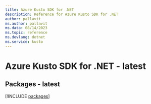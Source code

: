```yaml
---
title: Azure Kusto SDK for .NET
description: Reference for Azure Kusto SDK for .NET
author: pallavit
ms.author: pallavit
ms.data: 08/14/2023
ms.topic: reference
ms.devlang: dotnet
ms.service: kusto
---
```

# Azure Kusto SDK for .NET - latest
## Packages - latest
[!INCLUDE [packages](kusto-index.md)]